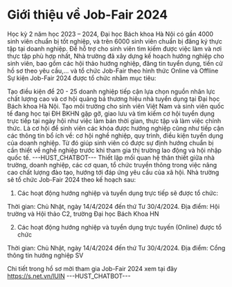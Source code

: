 # Giới thiệu về Job-Fair 2024

Học kỳ 2 năm học 2023 – 2024, Đại học Bách khoa Hà Nội có gần 4000 sinh viên chuẩn bị tốt nghiệp, và trên 6000 sinh viên chuẩn bị đăng ký thực tập tại doanh nghiệp. Để hỗ trợ cho sinh viên tìm kiếm được việc làm và nơi thực tập phù hợp nhất, Nhà trường đã xây dựng kế hoạch hướng nghiệp cho sinh viên, bao gồm các hội thảo hướng nghiệp, đăng tin tuyển dụng, tiến cử hồ sơ theo yêu cầu,… và tổ chức Job-Fair theo hình thức Online và Offline
Sự kiện Job-Fair 2024 được tổ chức nhằm mục tiêu:

Tạo điều kiện để 20 - 25 doanh nghiệp tiếp cận lựa chọn nguồn nhân lực chất lượng cao và cơ hội quảng bá thương hiệu nhà tuyển dụng tại Đại học Bách khoa Hà Nội. Tạo môi trường cho sinh viên Việt Nam và sinh viên quốc tế đang học tại ĐH BKHN gặp gỡ, giao lưu và tìm kiếm cơ hội tuyển dụng trực tiếp tại ngày hội như việc làm bán thời gian, thực tập và làm việc chính thức. Là cơ hội để sinh viên các khóa được hướng nghiệp cũng như tiếp cận các thông tin bổ ích về: cơ hội nghề nghiệp, quy trình, điều kiện tuyển dụng của doanh nghiệp. Từ đó giúp sinh viên có được sự định hướng chuẩn bị cần thiết về nghề nghiệp trước khi tham gia thị trường lao động và hội nhập quốc tế. 
 ---HUST_CHATBOT---
Thiết lập mối quan hệ thân thiết giữa nhà trường, doanh nghiệp, các cơ quan, tổ chức truyền thông trong việc nâng cao chất lượng đào tạo, hướng tới đáp ứng yêu cầu của xã hội. Nhà trường sẽ tổ chức Job-Fair 2024 theo kế hoạch sau:
1. Các hoạt động hướng nghiệp và tuyển dụng trực tiếp sẽ được tổ chức:

Thời gian: Chủ Nhật, ngày 14/4/2024 đến thứ Tư 30/4/2024. Địa điểm: Hội trường và Hội thảo C2, trường Đại học Bách Khoa HN

2. Các hoạt động hướng nghiệp và tuyển dụng trực tuyến (Online) được tổ chức

Thời gian: Chủ Nhật, ngày 14/4/2024 đến thứ Tư 30/4/2024. Địa điểm: Cổng thông tin hướng nghiệp SV 

Chi tiết trong hồ sơ mời tham gia Job-Fair 2024 xem tại đây https://s.net.vn/lUlN 
 ---HUST_CHATBOT---